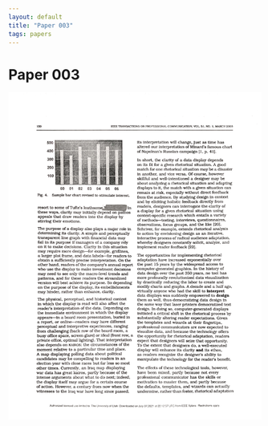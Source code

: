 ```yaml
---
layout: default
title: "Paper 003"
tags: papers
---
```


# Paper 003

<img src="/assets/scans/3.png" alt="Page with chartjunk removed" width="800"/>
